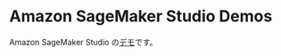 # Amazon SageMaker Studio Demos
Amazon SageMaker Studio の[デモ](https://gitlab.com/juliensimon/amazon-studio-demos)です。
